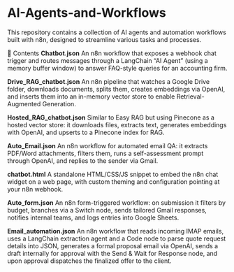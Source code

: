 # AI-Agents-and-Workflows

This repository contains a collection of AI agents and automation workflows built with n8n, designed to streamline various tasks and processes.

📂 Contents
**Chatbot.json**
An n8n workflow that exposes a webhook chat trigger and routes messages through a LangChain “AI Agent” (using a memory buffer window) to answer FAQ-style queries for an accounting firm. 

**Drive_RAG_chatbot.json**
An n8n pipeline that watches a Google Drive folder, downloads documents, splits them, creates embeddings via OpenAI, and inserts them into an in-memory vector store to enable Retrieval-Augmented Generation. 

**Hosted_RAG_chatbot.json**
Similar to Easy RAG but using Pinecone as a hosted vector store: it downloads files, extracts text, generates embeddings with OpenAI, and upserts to a Pinecone index for RAG. 

**Auto_Email.json**
An n8n workflow for automated email QA: it extracts PDF/Word attachments, filters them, runs a self-assessment prompt through OpenAI, and replies to the sender via Gmail. 

**chatbot.html**
A standalone HTML/CSS/JS snippet to embed the n8n chat widget on a web page, with custom theming and configuration pointing at your n8n webhook. 

**Auto_form.json**
An n8n form-triggered workflow: on submission it filters by budget, branches via a Switch node, sends tailored Gmail responses, notifies internal teams, and logs entries into Google Sheets.

**Email_automation.json**
An n8n workflow that reads incoming IMAP emails, uses a LangChain extraction agent and a Code node to parse quote request details into JSON, generates a formal proposal email via OpenAI, sends a draft internally for approval with the Send & Wait for Response node, and upon approval dispatches the finalized offer to the client.
